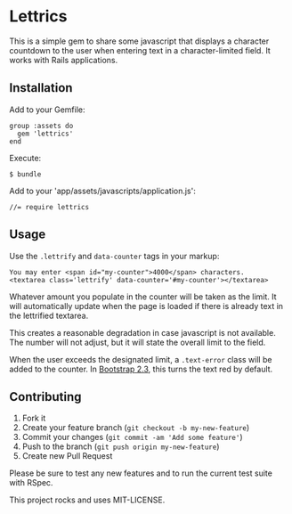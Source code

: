 # Lettrics

This is a simple gem to share some javascript that displays a character
countdown to the user when entering text in a character-limited field. It works
with Rails applications.

## Installation

Add to your Gemfile:

    group :assets do
      gem 'lettrics'
    end

Execute:

    $ bundle

Add to your 'app/assets/javascripts/application.js':

    //= require lettrics

## Usage

Use the `.lettrify` and `data-counter` tags in your markup:

    You may enter <span id="my-counter">4000</span> characters.
    <textarea class='lettrify' data-counter='#my-counter'></textarea>

Whatever amount you populate in the counter will be taken as the limit. It will
automatically update when the page is loaded if there is already text in the
lettrified textarea.

This creates a reasonable degradation in case javascript is not available. The
number will not adjust, but it will state the overall limit to the field.

When the user exceeds the designated limit, a `.text-error` class will be added
to the counter. In [Bootstrap 2.3](http://getbootstrap.com/2.3.2/base-css.html#typography), this turns the text red by default.

## Contributing

1. Fork it
2. Create your feature branch (`git checkout -b my-new-feature`)
3. Commit your changes (`git commit -am 'Add some feature'`)
4. Push to the branch (`git push origin my-new-feature`)
5. Create new Pull Request

Please be sure to test any new features and to run the current test suite with
RSpec.

This project rocks and uses MIT-LICENSE.
